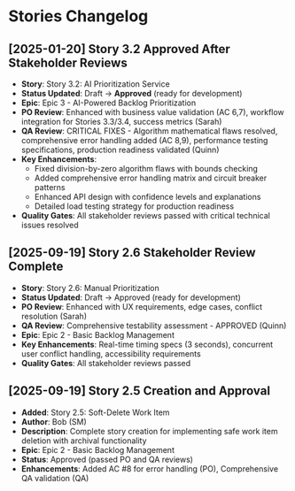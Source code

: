# Stories Changelog

## [2025-01-20] Story 3.2 Approved After Stakeholder Reviews
- **Story**: Story 3.2: AI Prioritization Service  
- **Status Updated**: Draft → **Approved** (ready for development)
- **Epic**: Epic 3 - AI-Powered Backlog Prioritization
- **PO Review**: Enhanced with business value validation (AC 6,7), workflow integration for Stories 3.3/3.4, success metrics (Sarah)
- **QA Review**: CRITICAL FIXES - Algorithm mathematical flaws resolved, comprehensive error handling added (AC 8,9), performance testing specifications, production readiness validated (Quinn)
- **Key Enhancements**:
  - Fixed division-by-zero algorithm flaws with bounds checking
  - Added comprehensive error handling matrix and circuit breaker patterns
  - Enhanced API design with confidence levels and explanations
  - Detailed load testing strategy for production readiness
- **Quality Gates**: All stakeholder reviews passed with critical technical issues resolved

## [2025-09-19] Story 2.6 Stakeholder Review Complete
- **Story**: Story 2.6: Manual Prioritization
- **Status Updated**: Draft → Approved (ready for development)
- **PO Review**: Enhanced with UX requirements, edge cases, conflict resolution (Sarah)
- **QA Review**: Comprehensive testability assessment - APPROVED (Quinn)
- **Epic**: Epic 2 - Basic Backlog Management
- **Key Enhancements**: Real-time timing specs (3 seconds), concurrent user conflict handling, accessibility requirements
- **Quality Gates**: All stakeholder reviews passed

## [2025-09-19] Story 2.5 Creation and Approval
- **Added**: Story 2.5: Soft-Delete Work Item
- **Author**: Bob (SM)
- **Description**: Complete story creation for implementing safe work item deletion with archival functionality
- **Epic**: Epic 2 - Basic Backlog Management
- **Status**: Approved (passed PO and QA reviews)
- **Enhancements**: Added AC #8 for error handling (PO), Comprehensive QA validation (QA)
